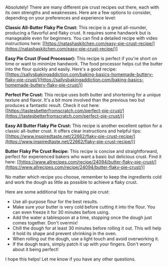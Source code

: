 Absolutely! There are many different pie crust recipes out there, each with its own strengths and weaknesses. Here are a few options to consider, depending on your preferences and experience level:

**Classic All-Butter Flaky Pie Crust:** This recipe is a great all-rounder, producing a flavorful and flaky crust. It requires some handwork but is manageable even for beginners. You can find a detailed recipe with video instructions here: [[https://natashaskitchen.com/easy-pie-crust-recipe/](https://natashaskitchen.com/easy-pie-crust-recipe/)]

**Easy Pie Crust (Food Processor):** This recipe is perfect if you're short on time or want to minimize handwork. The food processor helps cut the butter into the flour quickly and easily. Here's a good recipe: [[https://sallysbakingaddiction.com/baking-basics-homemade-buttery-flaky-pie-crust/](https://sallysbakingaddiction.com/baking-basics-homemade-buttery-flaky-pie-crust/)]

**Perfect Pie Crust:** This recipe uses both butter and shortening for a unique texture and flavor. It's a bit more involved than the previous two but produces a fantastic result. Check it out here: [[https://tastesbetterfromscratch.com/perfect-pie-crust/](https://tastesbetterfromscratch.com/perfect-pie-crust/)]

**Easy All Butter Flaky Pie Crust:** This recipe is another excellent option for a classic all-butter crust. It offers clear instructions and helpful tips: [[https://www.inspiredtaste.net/22662/flaky-pie-crust-recipe/](https://www.inspiredtaste.net/22662/flaky-pie-crust-recipe/)]

**Butter Flaky Pie Crust Recipe:** This recipe is concise and straightforward, perfect for experienced bakers who want a basic but delicious crust. Find it here: [[https://www.allrecipes.com/recipe/24094/butter-flaky-pie-crust/](https://www.allrecipes.com/recipe/24094/butter-flaky-pie-crust/)]

No matter which recipe you choose, remember to keep the ingredients cold and work the dough as little as possible to achieve a flaky crust. 

Here are some additional tips for making pie crust:

* Use all-purpose flour for the best results.
* Make sure your butter is very cold before cutting it into the flour. You can even freeze it for 30 minutes before using.
* Add the water a tablespoon at a time, stopping once the dough just comes together. Don't overmix!
* Chill the dough for at least 30 minutes before rolling it out. This will help it hold its shape and prevent shrinking in the oven.
* When rolling out the dough, use a light touch and avoid overworking it.
* If the dough tears, simply patch it up with your fingers. Don't worry about it being perfect!

I hope this helps! Let me know if you have any other questions.